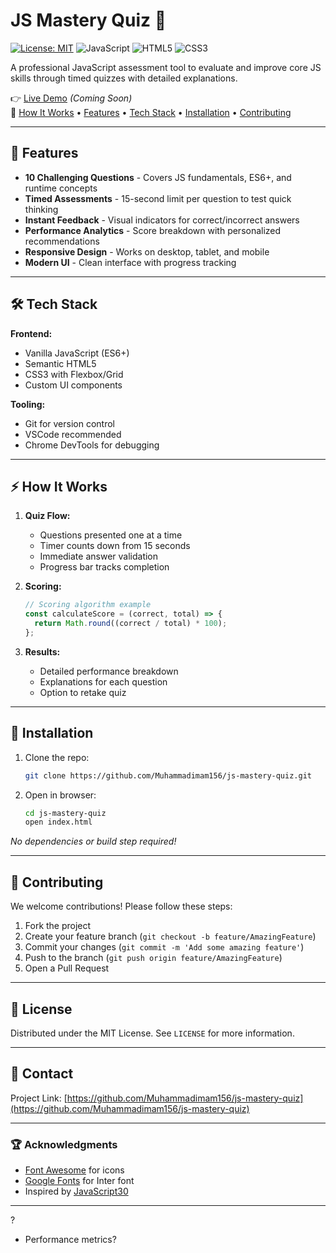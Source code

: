 
# JS Mastery Quiz 🚀

[![License: MIT](https://img.shields.io/badge/License-MIT-blue.svg)](https://opensource.org/licenses/MIT)
![JavaScript](https://img.shields.io/badge/JavaScript-ES6+-yellow.svg)
![HTML5](https://img.shields.io/badge/HTML5-E34F26.svg?logo=html5)
![CSS3](https://img.shields.io/badge/CSS3-1572B6.svg?logo=css3)

A professional JavaScript assessment tool to evaluate and improve core JS skills through timed quizzes with detailed explanations.

👉 [Live Demo](#) *(Coming Soon)*  
📌 [How It Works](#how-it-works) • [Features](#-features) • [Tech Stack](#-tech-stack) • [Installation](#-installation) • [Contributing](#-contributing)



---

## 🌟 Features

- **10 Challenging Questions** - Covers JS fundamentals, ES6+, and runtime concepts
- **Timed Assessments** - 15-second limit per question to test quick thinking
- **Instant Feedback** - Visual indicators for correct/incorrect answers
- **Performance Analytics** - Score breakdown with personalized recommendations
- **Responsive Design** - Works on desktop, tablet, and mobile
- **Modern UI** - Clean interface with progress tracking

---

## 🛠 Tech Stack

**Frontend:**
- Vanilla JavaScript (ES6+)
- Semantic HTML5
- CSS3 with Flexbox/Grid
- Custom UI components

**Tooling:**
- Git for version control
- VSCode recommended
- Chrome DevTools for debugging

---

## ⚡ How It Works

1. **Quiz Flow:**
   - Questions presented one at a time
   - Timer counts down from 15 seconds
   - Immediate answer validation
   - Progress bar tracks completion

2. **Scoring:**
   ```js
   // Scoring algorithm example
   const calculateScore = (correct, total) => {
     return Math.round((correct / total) * 100);
   };
   ```

3. **Results:**
   - Detailed performance breakdown
   - Explanations for each question
   - Option to retake quiz

---

## 🚀 Installation

1. Clone the repo:
   ```bash
   git clone https://github.com/Muhammadimam156/js-mastery-quiz.git
   ```

2. Open in browser:
   ```bash
   cd js-mastery-quiz
   open index.html
   ```

*No dependencies or build step required!*

---

## 🤝 Contributing

We welcome contributions! Please follow these steps:

1. Fork the project
2. Create your feature branch (`git checkout -b feature/AmazingFeature`)
3. Commit your changes (`git commit -m 'Add some amazing feature'`)
4. Push to the branch (`git push origin feature/AmazingFeature`)
5. Open a Pull Request

---

## 📜 License

Distributed under the MIT License. See `LICENSE` for more information.

---

## 📧 Contact


Project Link: [https://github.com/Muhammadimam156/js-mastery-quiz](https://github.com/Muhammadimam156/js-mastery-quiz)

---

### 🏆 Acknowledgments
- [Font Awesome](https://fontawesome.com) for icons
- [Google Fonts](https://fonts.google.com) for Inter font
- Inspired by [JavaScript30](https://javascript30.com/)

---

?
- Performance metrics?
